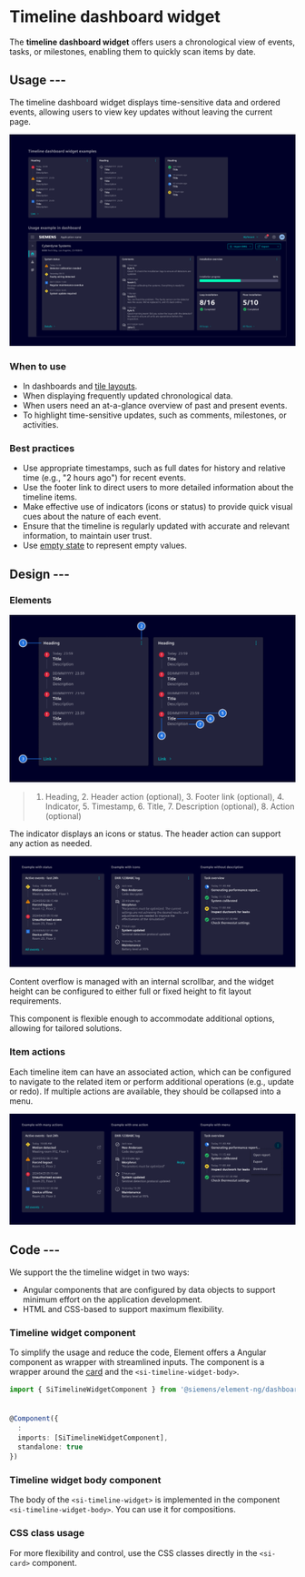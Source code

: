 # Timeline dashboard widget

The **timeline dashboard widget** offers users a chronological view of events, tasks, or milestones, enabling them to quickly scan items by date.

## Usage ---

The timeline dashboard widget displays time-sensitive data and ordered events, allowing users to view key updates without leaving the current page.

![Timeline dashboard widget](images/timeline-widget.png)

### When to use

- In dashboards and [tile layouts](../../fundamentals/layouts/content.md#tile-layout).
- When displaying frequently updated chronological data.
- When users need an at-a-glance overview of past and present events.
- To highlight time-sensitive updates, such as comments, milestones, or activities.

### Best practices

- Use appropriate timestamps, such as full dates for history and relative time (e.g., "2 hours ago") for recent events.
- Use the footer link to direct users to more detailed information about the timeline items.
- Make effective use of indicators (icons or status) to provide quick visual cues about the nature of each event.
- Ensure that the timeline is regularly updated with accurate and relevant information, to maintain user trust.
- Use [empty state](../status-notifications/empty-state.md) to represent empty values.

## Design ---

### Elements

![Timeline dashboard widget elements](images/timeline-widget-elements.png)

> 1. Heading, 2. Header action (optional), 3. Footer link (optional), 4. Indicator, 5. Timestamp, 6. Title, 7. Description (optional), 8. Action (optional)

The indicator displays an icons or status.
The header action can support any action as needed.

![Timeline dashboard widget variants](images/timeline-widget-variants.png)

Content overflow is managed with an internal scrollbar,
and the widget height can be configured to either full or fixed height to fit layout requirements.

This component is flexible enough to accommodate additional options, allowing for tailored solutions.

### Item actions

Each timeline item can have an associated action, which can be configured to navigate to the related item or
perform additional operations (e.g., update or redo).
If multiple actions are available, they should be collapsed into a menu.

![Timeline dashboard widget actions](images/timeline-widget-actions.png)

## Code ---

We support the the timeline widget in two ways:

- Angular components that are configured by data objects to support minimum
  effort on the application development.
- HTML and CSS-based to support maximum flexibility.

### Timeline widget component

To simplify the usage and reduce the code, Element offers a Angular component as wrapper
with streamlined inputs. The component is a wrapper around the [card](../layout-navigation/cards.md)
and the `<si-timeline-widget-body>`.

```ts
import { SiTimelineWidgetComponent } from '@siemens/element-ng/dashboard';


@Component({
  :
  imports: [SiTimelineWidgetComponent],
  standalone: true
}) 
```

<si-docs-component example="si-dashboard/si-timeline-widget" height="620"></si-docs-component>

<si-docs-api component="SiTimelineWidgetComponent"></si-docs-api>

### Timeline widget body component

The body of the `<si-timeline-widget>` is implemented in the component `<si-timeline-widget-body>`.
You can use it for compositions.

<si-docs-component example="si-dashboard/si-timeline-widget-body" height="450"></si-docs-component>

<si-docs-api component="SiTimelineWidgetBodyComponent"></si-docs-api>

### CSS class usage

For more flexibility and control, use the CSS classes directly in the `<si-card>` component.

<si-docs-component example="si-dashboard/si-timeline-widget-css" height="400"></si-docs-component>

<si-docs-types></si-docs-types>
